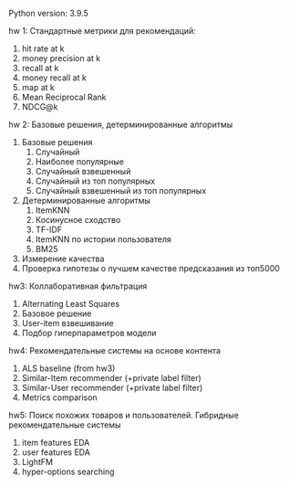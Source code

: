 Python version: 3.9.5

hw 1: Стандартные метрики для рекомендаций:
1. hit rate at k
2. money precision at k
3. recall at k
4. money recall at k
5. map at k
6. Mean Reciprocal Rank
7. NDCG@k


hw 2: Базовые решения, детерминированные алгоритмы
1. Базовые решения
   1. Случайный
   2. Наиболее популярные
   3. Случайный взвешенный
   4. Случайный из топ популярных
   5. Случайный взвешенный из топ популярных
2. Детерминированные алгоритмы
   1. ItemKNN
   2. Косинусное сходство
   3. TF-IDF
   4. ItemKNN по истории пользователя
   5. BM25
3. Измерение качества
4. Проверка гипотезы о лучшем качестве предсказания из топ5000


hw3: Коллаборативная фильтрация
1. Alternating Least Squares 
2. Базовое решение
3. User-item взвешивание
4. Подбор гиперпараметров модели


hw4: Рекомендательные системы на основе контента
1. ALS baseline (from hw3)
2. Similar-Item recommender (+private label filter)
3. Similar-User recommender (+private label filter)
4. Metrics comparison


hw5: Поиск похожих товаров и пользователей. Гибридные рекомендательные системы
1. item features EDA
2. user features EDA
3. LightFM
4. hyper-options searching
